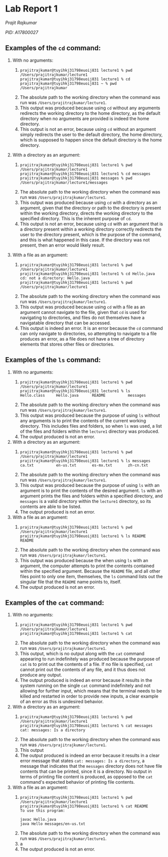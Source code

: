 # Lab Report 1
*Prajit Rajkumar*

*PID: A17800027*

## Examples of the `cd` command:
1. With no arguments:
    1.  ```
        prajitrajkumar@tuyihkj31798euoij831 lecture1 % pwd
        /Users/prajitrajkumar/lecture1
        prajitrajkumar@tuyihkj31798euoij831 lecture1 % cd
        prajitrajkumar@tuyihkj31798euoij831 ~ % pwd
        /Users/prajitrajkumar
        ```
    2. The absolute path to the working directory when the command was run was `/Users/prajitrajkumar/lecture1`.
    3. This output was produced because using `cd` without any arguments redirects the working directory to the home directory, as 
       the default directory when no arguments are provided is indeed the home directory.
    4. This output is not an error, because using `cd` without an argument simply redirects the user to the default 
       directory, the home directory, which is supposed to happen since the default directory is the home directory.

2. With a directory as an argument:
    1. ```
       prajitrajkumar@tuyihkj31798euoij831 lecture1 % pwd
       /Users/prajitrajkumar/lecture1
       prajitrajkumar@tuyihkj31798euoij831 lecture1 % cd messages
       prajitrajkumar@tuyihkj31798euoij831 messages % pwd
       /Users/prajitrajkumar/lecture1/messages
       ```
   2. The absolute path to the working directory when the command was run was `/Users/prajitrajkumar/lecture1`.
   3. This output was produced because using `cd` with a directory as an argument, given that the directory or path to the directory is present within the working directory, directs the working directory to the specified directory. This is the inherent purpose of `cd`.
   4. This output is not an error, because using `cd` with an argument that is a directory present within a working directory correctly redirects the user to the directory present, which is the purpose of the command, and this is what happened in this case. If the directory was not present, then an error would likely result.

3. With a file as an argument:
   1. ```
      prajitrajkumar@tuyihkj31798euoij831 lecture1 % pwd     
      /Users/prajitrajkumar/lecture1
      prajitrajkumar@tuyihkj31798euoij831 lecture1 % cd Hello.java
      cd: not a directory: Hello.java
      prajitrajkumar@tuyihkj31798euoij831 lecture1 % pwd
      /Users/prajitrajkumar/lecture1
      ```
   2. The absolute path to the working directory when the command was run was `/Users/prajitrajkumar/lecture1`.
   3. This output was produced because using `cd` with a file as an argument cannot navigate to the file, given that `cd` is used for navigating to directories, and files do not themselves have a navigatable directory that can be accessed.
   4. This output is indeed an error. It is an error because the `cd` command can only navigate to directories, so attempting to navigate to a file produces an error, as a file does not have a tree of directory elements that stores other files or directories.

## Examples of the `ls` command:
1. With no arguments:
   1. ```
      prajitrajkumar@tuyihkj31798euoij831 lecture1 % pwd
      /Users/prajitrajkumar/lecture1
      prajitrajkumar@tuyihkj31798euoij831 lecture1 % ls
      Hello.class     Hello.java      README          messages
      ```
   2. The absolute path to the working directory when the command was run was `/Users/prajitrajkumar/lecture1`.
   3. This output was produced because the purpose of using `ls` without any arguments is to print the contents of the current working directory. This includes files and folders, so when `ls` was used, a list of the files and folders within the `lecture1` directory was produced.
   4. The output produced is not an error.
2. With a directory as an argument:
   1. ```
      prajitrajkumar@tuyihkj31798euoij831 lecture1 % pwd
      /Users/prajitrajkumar/lecture1
      prajitrajkumar@tuyihkj31798euoij831 lecture1 % ls messages
      ca.txt          en-us.txt       es-mx.txt       zh-cn.txt
      ```
   2. The absolute path to the working directory when the command was run was `/Users/prajitrajkumar/lecture1`.
   3. This output was produced because the purpose of using `ls` with an argument is to print the contents of the desired argument. `ls` with an argument prints the files and folders within a specified directory, and `messages` is a valid directory within the `lecture1` directory, so its contents are able to be listed.
   4. The output produced is not an error.
3. With a file as an argument:
   1. ```
      prajitrajkumar@tuyihkj31798euoij831 lecture1 % pwd
      /Users/prajitrajkumar/lecture1
      prajitrajkumar@tuyihkj31798euoij831 lecture1 % ls README
      README
      ```
   2. The absolute path to the working directory when the command was run was `/Users/prajitrajkumar/lecture1`.
   3. This output was produced because the when using `ls` with an argument, the computer attempts to print the contents contained within the specified argument. Because the `README` file, and all other files point to only one item, themselves, the `ls` command lists out the singular file that the `README` name points to, itself.
   4. The output produced is not an error.
## Examples of the `cat` command:
1. With no arguments:
   1. ```
      prajitrajkumar@tuyihkj31798euoij831 lecture1 % pwd
      /Users/prajitrajkumar/lecture1
      prajitrajkumar@tuyihkj31798euoij831 lecture1 % cat
      
      ```
   2. The absolute path to the working directory when the command was run was `/Users/prajitrajkumar/lecture1`.
   3. This output, which is no output along with the `cat` command appearing to run indefinitely was produced because the purpose of `cat` is to print out the contents of a file. If no file is specified, `cat` cannot print out the contents of any file, and it thus does not produce any output.
   4. The output produced is indeed an error because it results in the system running on the single `cat` command indefinitely and not allowing for further input, which means that the terminal needs to be killed and restarted in order to provide new inputs, a clear example of an error as this is undesired behavior.
2. With a directory as an argument:
   1. ```
      prajitrajkumar@tuyihkj31798euoij831 lecture1 % pwd
      /Users/prajitrajkumar/lecture1
      prajitrajkumar@tuyihkj31798euoij831 lecture1 % cat messages
      cat: messages: Is a directory
      ```
   2. The absolute path to the working directory when the command was run was `/Users/prajitrajkumar/lecture1`.
   3. This output
   4. The output produced is indeed an error because it results in a clear error message that states `cat: messages: Is a directory`, a message that indicates that the `messages` directory does not have file contents that can be printed, since it is a directory. No output in terms of printing file content is produced, as opposed to the `cat` command's expected behavior of printing file contents.
3. With a file as an argument:
   1. ```
      prajitrajkumar@tuyihkj31798euoij831 lecture1 % pwd        
      /Users/prajitrajkumar/lecture1
      prajitrajkumar@tuyihkj31798euoij831 lecture1 % cat README
      To use this program:
      
      javac Hello.java
      java Hello messages/en-us.txt
      ```
   2. The absolute path to the working directory when the command was run was `/Users/prajitrajkumar/lecture1`.
   3. a
   4. The output produced is not an error.
